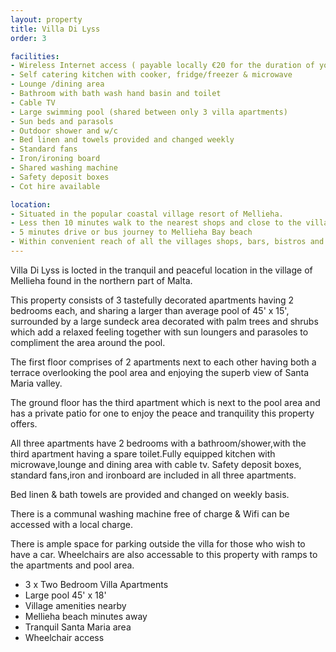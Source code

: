 ```yaml
---
layout: property
title: Villa Di Lyss
order: 3

facilities:
- Wireless Internet access ( payable locally €20 for the duration of your stay)
- Self catering kitchen with cooker, fridge/freezer & microwave
- Lounge /dining area
- Bathroom with bath wash hand basin and toilet
- Cable TV
- Large swimming pool (shared between only 3 villa apartments)
- Sun beds and parasols
- Outdoor shower and w/c
- Bed linen and towels provided and changed weekly
- Standard fans
- Iron/ironing board
- Shared washing machine
- Safety deposit boxes
- Cot hire available

location:
- Situated in the popular coastal village resort of Mellieha.
- Less then 10 minutes walk to the nearest shops and close to the village centre.
- 5 minutes drive or bus journey to Mellieha Bay beach
- Within convenient reach of all the villages shops, bars, bistros and restaurants.
---
```


Villa Di Lyss is locted in the tranquil and peaceful location in the village of Mellieha found in the northern part of Malta.

This property consists of 3 tastefully decorated apartments having 2 bedrooms each, and sharing a larger than average pool of 45' x 15', surrounded by a large sundeck area decorated with palm trees and shrubs which add a relaxed feeling together with sun loungers and parasoles to compliment the area around the pool.

The first floor comprises of 2 apartments next to each other having both a terrace overlooking the pool area and enjoying the superb view of Santa Maria valley.

The ground floor has the third apartment which is next to the pool area and has a private patio for one to enjoy the peace and tranquility this property offers.

All three apartments have 2 bedrooms with a bathroom/shower,with the third apartment having a spare toilet.Fully equipped kitchen with microwave,lounge and dining area with cable tv. Safety deposit boxes, standard fans,iron and ironboard are included in all three apartments.

Bed linen & bath towels are provided and changed on weekly basis.

There is a communal washing machine free of charge & Wifi can be accessed with a local charge.

There is ample space for parking outside the villa for those who wish to have a car. Wheelchairs are also accessable to this property with ramps to the apartments and pool area.

- 3 x Two Bedroom Villa Apartments
- Large pool 45' x 18'
- Village amenities nearby
- Mellieha beach minutes away
- Tranquil Santa Maria area
- Wheelchair access